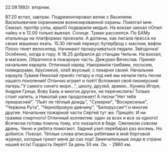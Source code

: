 22.09.1992г. вторник.

В7.20 встал, завтрак. Подремонтировал велик с Василием Васильевичем охранником военизированной охраны. Помогал мне.
 Смазал, протёр узлы, крылО подварили медью. На вокзал заехал пОпил чайку и в 12.00 только выехал.
Солнце. Туман рассеялся. По БАМу итальянцы на платформах проехали. А должны, как писала пресса на своих машинах ехать.
  15.30 лёгкий перекус бутерброд с маслом, вафли.
  Плохо тянет велосипед. Начинают прокручиваться педали. Звёздочка! Особенно, когда в гору.
  К 18.25 добрался до станции Чильчи. На вокзал, в магазин. Обратился в пожарную часть. Дежурил Вячеслав. Принял начальник караула. Отличный наряд. Накормили грибами, лососем, помидорами, брусникой, хлеб вкусный, с пекарни своей. Начальник караула Туваев Николай принёс гитару и под неё мы начали петь песни нашего поколения! Отлично играет и поёт! Вспомнил свой пионерский лагерь:"У самого синего моря...", школу, друзей, армию...Куника Игоря, Андрея Греци, Вову Бань и многих других, не перечислить! Только стоит напеть, а Николай уже продолжает! А песни:"Нет тебя прекрасней", "Льёт ли тёплый дождь", "Сумерки", "Воскресенье", "Червона Рута", "Чернобровую дивчину", "Белоруссия"! и многие другие. Начальник пожарной части Сергей тут же. Пришёл. И ни грамма спиртного! Отличный коллектив: один за всех и все за одного! Всячески готовы помочь тому, кто оказался в беде. Свеликом совсем дрянь. Чиню и ребята помогают. Задний узел перебирал раз восемь. Но добился. Поехал. Тёплые слова вписаны ребятами в мой бортовой журнал, которые греют меня до сих пор! Замечательные люди в стране нашей есть! Гордость берёт!
  За день 50 км. Ок. - 2960 км.
